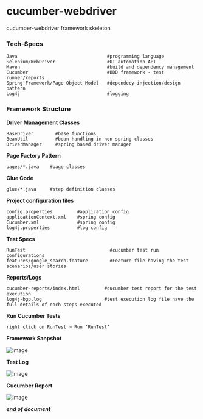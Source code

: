 # cucumber-webdriver
 cucumber-webdriver framework skeleton
 
### Tech-Specs
```
Java                                 #programming language
Selenium/WebDriver                   #UI automation API
Maven                                #build and dependency management 
Cucumber                             #BDD framework - test runner/reports
Spring Framework/Page Object Model   #dependecy injection/design pattern
Log4j                                #logging 
```

### Framework Structure  

**Driver Management Classes**  
```
BaseDriver        #base functions
BeanUtil          #bean handling in non spring classes
DriverManager     #spring based driver manager
```

**Page Factory Pattern**  
```
pages/*.java    #page classes
```

**Glue Code**    
```
glue/*.java     #step definition classes
```

**Project configuration files**  
```
config.properties         #application config 
applicationContext.xml    #spring config 
Cucumber.xml              #spring config 
log4j.properties          #log config
```

**Test Specs**  
```
RunTest                               #cucumber test run configurations
features/google_search.feature        #Feature file having the test scenarios/user stories
```

**Reports/Logs**  
```
cucumber-reports/index.html         #cucumber test report for the test execution
log4j-bgp.log                       #test execution log file have the full details of each steps executed
```

**Run Cucumber Tests**  
```
right click on RunTest > Run ‘RunTest’
```

**Framework Sanpshot**  

![image](https://user-images.githubusercontent.com/50976445/88057029-0fdd9680-cb94-11ea-976a-5c628d98f623.png)  


**Test Log**  

![image](https://user-images.githubusercontent.com/50976445/88056459-2cc59a00-cb93-11ea-8419-c855c1e58026.png)  


**Cucumber Report**  

![image](https://user-images.githubusercontent.com/50976445/88056561-5aaade80-cb93-11ea-8e30-3c18c753f00e.png)  


***end of document***  
